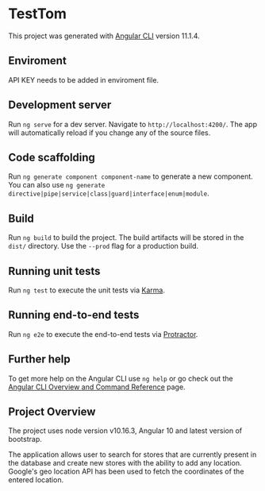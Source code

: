 # TestTom

This project was generated with [Angular CLI](https://github.com/angular/angular-cli) version 11.1.4.

## Enviroment
API KEY needs to be added in enviroment file.

## Development server

Run `ng serve` for a dev server. Navigate to `http://localhost:4200/`. The app will automatically reload if you change any of the source files.

## Code scaffolding

Run `ng generate component component-name` to generate a new component. You can also use `ng generate directive|pipe|service|class|guard|interface|enum|module`.

## Build

Run `ng build` to build the project. The build artifacts will be stored in the `dist/` directory. Use the `--prod` flag for a production build.

## Running unit tests

Run `ng test` to execute the unit tests via [Karma](https://karma-runner.github.io).

## Running end-to-end tests

Run `ng e2e` to execute the end-to-end tests via [Protractor](http://www.protractortest.org/).

## Further help

To get more help on the Angular CLI use `ng help` or go check out the [Angular CLI Overview and Command Reference](https://angular.io/cli) page.

## Project Overview

The project uses node version v10.16.3, Angular 10 and latest version of bootstrap.

The application allows user to search for stores that are currently present in the database and create new stores with the ability to add any location. Google's geo location API has been used to fetch the coordinates of the entered location.
